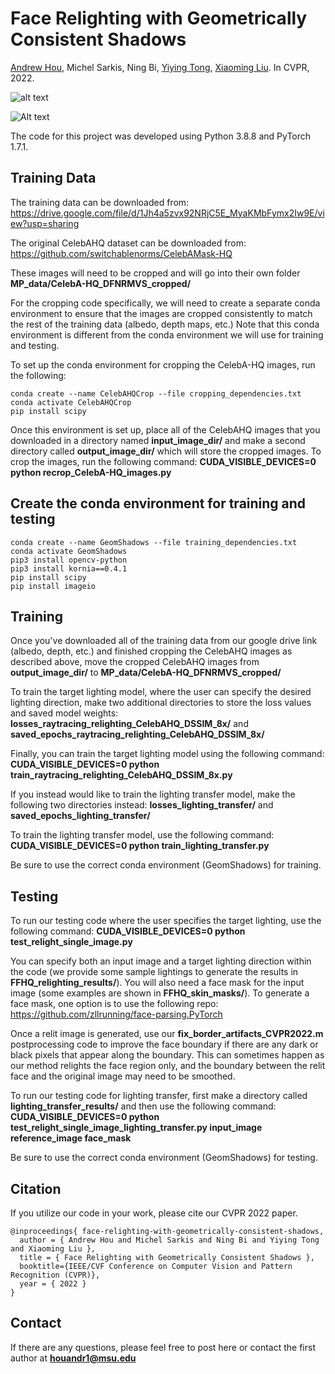 # Face Relighting with Geometrically Consistent Shadows
[Andrew Hou](https://andrewhou1.github.io/), Michel Sarkis, Ning Bi, [Yiying Tong](https://www.cse.msu.edu/~ytong/), [Xiaoming Liu](http://www.cse.msu.edu/~liuxm/index2.html). In CVPR, 2022. 

![alt text](https://github.com/andrewhou1/GeomConsistentFR/blob/main/Overview_Figure1_CVPR2022.png)

![Alt text](https://github.com/andrewhou1/GeomConsistentFR/blob/main/CVPR2022_relighting_video_final.gif)

The code for this project was developed using Python 3.8.8 and PyTorch 1.7.1. 

## Training Data 
The training data can be downloaded from: https://drive.google.com/file/d/1Jh4a5zvx92NRjC5E_MyaKMbFymx2Iw9E/view?usp=sharing 

The original CelebAHQ dataset can be downloaded from: https://github.com/switchablenorms/CelebAMask-HQ

These images will need to be cropped and will go into their own folder **MP_data/CelebA-HQ_DFNRMVS_cropped/**

For the cropping code specifically, we will need to create a separate conda environment to ensure that the images are cropped consistently to match the rest of the training data (albedo, depth maps, etc.) Note that this conda environment is different from the conda environment we will use for training and testing. 

To set up the conda environment for cropping the CelebA-HQ images, run the following:
```
conda create --name CelebAHQCrop --file cropping_dependencies.txt
conda activate CelebAHQCrop
pip install scipy
```
Once this environment is set up, place all of the CelebAHQ images that you downloaded in a directory named **input_image_dir/** and make a second directory called **output_image_dir/** which will store the cropped images. To crop the images, run the following command: **CUDA_VISIBLE_DEVICES=0 python recrop_CelebA-HQ_images.py**

## Create the conda environment for training and testing
```
conda create --name GeomShadows --file training_dependencies.txt
conda activate GeomShadows
pip3 install opencv-python
pip3 install kornia==0.4.1
pip install scipy
pip install imageio
```
## Training 
Once you've downloaded all of the training data from our google drive link (albedo, depth, etc.) and finished cropping the CelebAHQ images as described above, move the cropped CelebAHQ images from **output_image_dir/** to **MP_data/CelebA-HQ_DFNRMVS_cropped/**

To train the target lighting model, where the user can specify the desired lighting direction, make two additional directories to store the loss values and saved model weights: **losses_raytracing_relighting_CelebAHQ_DSSIM_8x/** and **saved_epochs_raytracing_relighting_CelebAHQ_DSSIM_8x/**

Finally, you can train the target lighting model using the following command: **CUDA_VISIBLE_DEVICES=0 python train_raytracing_relighting_CelebAHQ_DSSIM_8x.py**

If you instead would like to train the lighting transfer model, make the following two directories instead: **losses_lighting_transfer/** and **saved_epochs_lighting_transfer/**

To train the lighting transfer model, use the following command: **CUDA_VISIBLE_DEVICES=0 python train_lighting_transfer.py**

Be sure to use the correct conda environment (GeomShadows) for training. 

## Testing 
To run our testing code where the user specifies the target lighting, use the following command: **CUDA_VISIBLE_DEVICES=0 python test_relight_single_image.py**

You can specify both an input image and a target lighting direction within the code (we provide some sample lightings to generate the results in **FFHQ_relighting_results/**). You will also need a face mask for the input image (some examples are shown in **FFHQ_skin_masks/**). To generate a face mask, one option is to use the following repo: https://github.com/zllrunning/face-parsing.PyTorch 

Once a relit image is generated, use our **fix_border_artifacts_CVPR2022.m** postprocessing code to improve the face boundary if there are any dark or black pixels that appear along the boundary. This can sometimes happen as our method relights the face region only, and the boundary between the relit face and the original image may need to be smoothed. 

To run our testing code for lighting transfer, first make a directory called **lighting_transfer_results/** and then use the following command: **CUDA_VISIBLE_DEVICES=0 python test_relight_single_image_lighting_transfer.py input_image reference_image face_mask**

Be sure to use the correct conda environment (GeomShadows) for testing. 

## Citation 
If you utilize our code in your work, please cite our CVPR 2022 paper. 
```
@inproceedings{ face-relighting-with-geometrically-consistent-shadows,
  author = { Andrew Hou and Michel Sarkis and Ning Bi and Yiying Tong and Xiaoming Liu },
  title = { Face Relighting with Geometrically Consistent Shadows },
  booktitle={IEEE/CVF Conference on Computer Vision and Pattern Recognition (CVPR)},
  year = { 2022 }
}
```

## Contact 
If there are any questions, please feel free to post here or contact the first author at **houandr1@msu.edu** 
